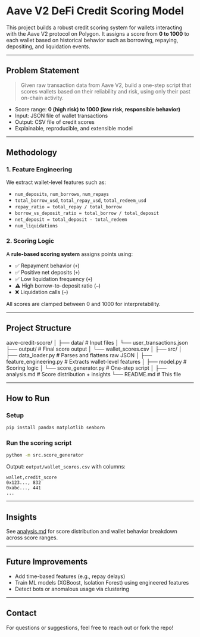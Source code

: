 # Aave V2 DeFi Credit Scoring Model

This project builds a robust credit scoring system for wallets interacting with the Aave V2 protocol on Polygon. It assigns a score from **0 to 1000** to each wallet based on historical behavior such as borrowing, repaying, depositing, and liquidation events.

---

## Problem Statement

> Given raw transaction data from Aave V2, build a one-step script that scores wallets based on their reliability and risk, using only their past on-chain activity.

- Score range: **0 (high risk) to 1000 (low risk, responsible behavior)**
- Input: JSON file of wallet transactions
- Output: CSV file of credit scores
- Explainable, reproducible, and extensible model

---

## Methodology

### 1. Feature Engineering
We extract wallet-level features such as:
- `num_deposits`, `num_borrows`, `num_repays`
- `total_borrow_usd`, `total_repay_usd`, `total_redeem_usd`
- `repay_ratio = total_repay / total_borrow`
- `borrow_vs_deposit_ratio = total_borrow / total_deposit`
- `net_deposit = total_deposit - total_redeem`
- `num_liquidations`

### 2. Scoring Logic
A **rule-based scoring system** assigns points using:
- ✅ Repayment behavior (`+`)
- ✅ Positive net deposits (`+`)
- ✅ Low liquidation frequency (`+`)
- ⚠️ High borrow-to-deposit ratio (`–`)
- ❌ Liquidation calls (`–`)

All scores are clamped between 0 and 1000 for interpretability.

---

## Project Structure


aave-credit-score/
│
├── data/                     # Input files
│   └── user\_transactions.json
├── output/                   # Final score output
│   └── wallet\_scores.csv
│
├── src/
│   ├── data\_loader.py        # Parses and flattens raw JSON
│   ├── feature\_engineering.py # Extracts wallet-level features
│   ├── model.py              # Scoring logic
│   └── score\_generator.py    # One-step script
│
├── analysis.md               # Score distribution + insights
└── README.md                 # This file


---

## How to Run

### Setup

```bash
pip install pandas matplotlib seaborn
````

### Run the scoring script

```bash
python -m src.score_generator
```

Output: `output/wallet_scores.csv` with columns:

```csv
wallet,credit_score
0x123..., 832
0xabc..., 441
...
```

---

## Insights

See [analysis.md](./analysis.md) for score distribution and wallet behavior breakdown across score ranges.

---

## Future Improvements

* Add time-based features (e.g., repay delays)
* Train ML models (XGBoost, Isolation Forest) using engineered features
* Detect bots or anomalous usage via clustering

---

## Contact

For questions or suggestions, feel free to reach out or fork the repo!
